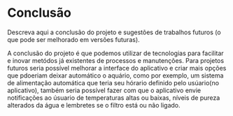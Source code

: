 # Conclusão

Descreva aqui a conclusão do projeto e sugestões de trabalhos futuros (o que pode ser melhorado em versões futuras).

A conclusão do projeto é que podemos utilizar de tecnologias para facilitar e inovar metódos já existentes de processos e manutenções. Para projetos futuros seria possível melhorar a interface do aplicativo e criar mais opções que pdoeriam deixar automático o aquário, como por exemplo, um sistema de alimentação automática que teria seu hórario definido pelo usúario(no aplicativo), também seria possível fazer com que o aplicativo envie notificações ao úsuario de temperaturas altas ou baixas, níveis de pureza alterados da água e lembretes se o filtro está ou não ligado.
